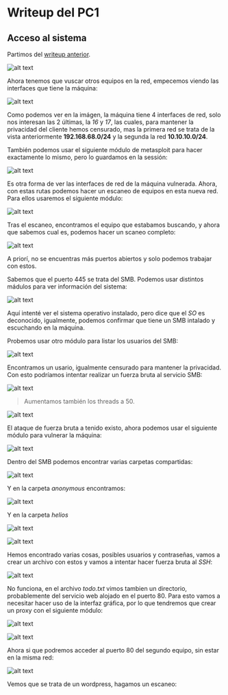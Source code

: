 # Writeup del PC1

## Acceso al sistema

Partimos del [writeup anterior](../PC1/README.md).

![alt text](image.png)

Ahora tenemos que vuscar otros equipos en la red, empecemos viendo las interfaces que tiene la máquina:

![alt text](image-1.png)

Como podemos ver en la imágen, la máquina tiene 4 interfaces de red, solo nos interesan las 2 últimas, la _16_ y _17_, las cuales, para mantener la privacidad del cliente hemos censurado, mas la primera red se trata de la vista anteriormente **192.168.68.0/24** y la segunda la red **10.10.10.0/24**.

También podemos usar el siguiente módulo de metasploit para hacer exactamente lo mismo, pero lo guardamos en la sessión:

![alt text](image-2.png)

Es otra forma de ver las interfaces de red de la máquina vulnerada.
Ahora, con estas rutas podemos hacer un escaneo de equipos en esta nueva red. Para ellos usaremos el siguiente módulo:

![alt text](image-3.png)

Tras el escaneo, encontramos el equipo que estabamos buscando, y ahora que sabemos cual es, podemos hacer un scaneo completo:

![alt text](image-4.png)

A priorí, no se encuentras más puertos abiertos y solo podemos trabajar con estos.

Sabemos que el puerto 445 se trata del SMB. Podemos usar distintos mádulos para ver información del sistema:

![alt text](image-5.png)

Aquí intenté ver el sistema operativo instalado, pero dice que el _SO_ es deconocido, igualmente, podemos confirmar que tiene un SMB intalado y escuchando en la máquina.

Probemos usar otro módulo para listar los usuarios del SMB:

![alt text](image-6.png)

Encontramos un usario, igualmente censurado para mantener la privacidad. Con esto podríamos intentar realizar un fuerza bruta al servicio SMB:

![alt text](image-7.png)
> Aumentamos también los threads a 50.

![alt text](image-8.png)

El ataque de fuerza bruta a tenido existo, ahora podemos usar el siguiente módulo para vulnerar la máquina:

![alt text](image-9.png)

Dentro del SMB podemos encontrar varias carpetas compartidas:

![alt text](image-10.png)

Y en la carpeta _anonymous_ encontramos:

![alt text](image-11.png)

Y en la carpeta _helios_

![alt text](image-12.png)

![alt text](image-13.png)

Hemos encontrado varias cosas, posibles usuarios y contraseñas, vamos a crear un archivo con estos y vamos a intentar hacer fuerza bruta al _SSH_:

![alt text](image-14.png)

No funciona, en el archivo _todo.txt_ vimos tambien un directorio, probablemente del servicio web alojado en el puerto 80. Para esto vamos a necesitar hacer uso de la interfaz gráfica, por lo que tendremos que crear un proxy con el siguiente módulo:

![alt text](image-15.png)

![alt text](image-16.png)

Ahora si que podremos acceder al puerto 80 del segundo equipo, sin estar en la misma red:

![alt text](image-17.png)

Vemos que se trata de un wordpress, hagamos un escaneo:

